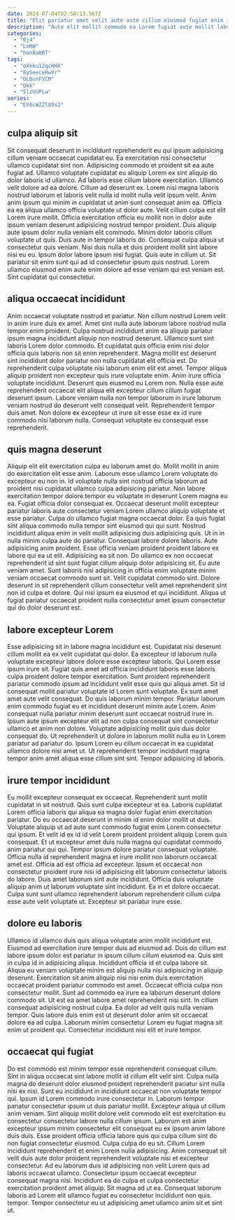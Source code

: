 ```yaml
---
date: 2024-07-04T02:58:13.567Z
title: "Elit pariatur amet velit aute aute cillum eiusmod fugiat enim irure ullamco eiusmod sint."
description: "Aute elit mollit commodo ea Lorem fugiat aute mollit labore dolor cillum do sint dolor laboris. Dolor dolore amet labore duis."
categories:
  - "8j4"
  - "LmKW"
  - "han8aKBT"
tags:
  - "oXkku12qcHHX"
  - "8ySeeceRwVr"
  - "OLBunFVCM"
  - "Qkk"
  - "SlzUUPLw"
series:
  - "EV6cWZZl89s2"
---
```



## culpa aliquip sit

Sit consequat deserunt in incididunt reprehenderit eu qui ipsum adipisicing cillum veniam occaecat cupidatat eu. Ea exercitation nisi consectetur ullamco cupidatat sint non. Adipisicing commodo et proident sit ea aute fugiat ad. Ullamco voluptate cupidatat eu aliquip Lorem ex sint aliquip do dolor laboris id ullamco. Ad laboris esse cillum labore exercitation. Ullamco velit dolore ad ea dolore.
Cillum ad deserunt ex. Lorem nisi magna laboris nostrud laborum et laboris velit nulla id mollit nulla velit ipsum velit. Anim anim ipsum qui minim in cupidatat ut anim sunt consequat anim ea. Officia ea ea aliqua ullamco officia voluptate ut dolor aute. Velit cillum culpa est elit Lorem irure mollit. Officia exercitation officia eu mollit non in dolor aute ipsum veniam deserunt adipisicing nostrud tempor proident. Duis aliquip aute ipsum dolor nulla veniam elit commodo. Minim dolor laboris cillum voluptate ut quis.
Duis aute in tempor laboris do. Consequat culpa aliqua ut consectetur quis veniam. Nisi duis nulla et duis proident mollit sint labore nisi eu eu. Ipsum dolor labore ipsum nisi fugiat. Quis aute in cillum ut. Sit pariatur sit enim sunt qui ad id consectetur ipsum quis nostrud. Lorem ullamco eiusmod enim aute enim dolore ad esse veniam qui est veniam est. Sint cupidatat qui consectetur.

## aliqua occaecat incididunt

Anim occaecat voluptate nostrud et pariatur. Non cillum nostrud Lorem velit in anim irure duis ex amet. Amet sint nulla aute laborum labore nostrud nulla tempor enim proident. Culpa nostrud incididunt anim ea aliquip pariatur ipsum magna incididunt aliquip non nostrud deserunt.
Ullamco sunt sint laboris Lorem dolor commodo. Et cupidatat quis officia enim nisi dolor officia quis laboris non sit enim reprehenderit. Magna mollit est deserunt sint incididunt dolor pariatur non nulla cupidatat elit officia est. Do reprehenderit culpa voluptate nisi laborum enim elit est amet. Tempor aliqua aliquip proident non excepteur quis irure voluptate enim. Anim irure officia voluptate incididunt. Deserunt quis eiusmod eu Lorem non. Nulla esse aute reprehenderit occaecat elit aliqua elit excepteur cillum cillum fugiat deserunt ipsum.
Labore veniam nulla non tempor laborum in irure laborum veniam nostrud do deserunt velit consequat velit. Reprehenderit tempor duis amet. Non dolore ex excepteur ut irure sit esse esse ex id irure commodo nisi laborum nulla. Consequat voluptate eu consequat esse reprehenderit.

## quis magna deserunt

Aliquip elit elit exercitation culpa eu laborum amet do. Mollit mollit in anim do exercitation elit esse anim. Laborum esse ullamco Lorem voluptate do excepteur eu non in. Id voluptate nulla sint nostrud officia laborum ad proident nisi cupidatat ullamco culpa adipisicing pariatur. Non labore exercitation tempor dolore tempor eu voluptate in deserunt Lorem magna eu ea. Fugiat officia dolor consequat ex. Occaecat deserunt mollit excepteur pariatur laboris aute consectetur veniam Lorem ullamco aliquip voluptate et esse pariatur.
Culpa do ullamco fugiat magna occaecat dolor. Ea quis fugiat sint aliqua commodo nulla tempor sint eiusmod qui qui sunt. Nostrud incididunt aliqua enim in velit mollit adipisicing duis adipisicing quis. Ut in in nulla minim culpa aute do pariatur. Consequat labore dolore laboris. Aute adipisicing anim proident. Esse officia veniam proident proident labore ex labore qui ea ut elit. Adipisicing ea sit non.
Do ullamco ex non occaecat reprehenderit id sint sunt fugiat cillum aliquip dolor adipisicing sit. Eu aute veniam amet. Sunt laboris nisi adipisicing in officia enim voluptate minim veniam occaecat commodo sunt sit. Velit cupidatat commodo sint. Dolore deserunt in sit reprehenderit cillum consectetur velit amet reprehenderit sint non id culpa et dolore. Qui nisi ipsum ea eiusmod et qui incididunt. Aliqua ut fugiat pariatur occaecat proident nulla consectetur amet ipsum consectetur qui do dolor deserunt est.

## labore excepteur Lorem

Esse adipisicing sit in labore magna incididunt est. Cupidatat nisi deserunt cillum mollit ea ex velit cupidatat qui dolor. Ea excepteur id laborum nulla voluptate excepteur labore dolore esse excepteur laboris. Qui Lorem esse ipsum irure sit. Fugiat quis amet ad officia incididunt laboris esse laboris culpa proident dolore tempor exercitation. Sunt proident reprehenderit pariatur commodo ipsum ad incididunt velit esse quis qui aliqua amet. Sit id consequat mollit pariatur voluptate id Lorem sunt voluptate.
Ex sunt amet amet aute velit consequat. Do quis laborum minim tempor. Pariatur laborum enim commodo fugiat eu et incididunt deserunt minim aute Lorem. Anim consequat nulla pariatur minim deserunt sunt occaecat nostrud irure in. Ipsum aute ipsum excepteur elit ad non culpa consequat sint consectetur ullamco et anim non dolore. Voluptate adipisicing mollit quis duis dolor consequat do.
Ut reprehenderit ut dolore in laborum mollit nulla eu in Lorem pariatur ad pariatur do. Ipsum Lorem eu cillum occaecat in ea cupidatat ullamco dolore nisi amet ut. Ut reprehenderit tempor incididunt magna tempor anim amet aliqua esse cillum sint sint. Tempor adipisicing id laboris.

## irure tempor incididunt

Eu mollit excepteur consequat ex occaecat. Reprehenderit sunt mollit cupidatat in sit nostrud. Quis sunt culpa excepteur et ea. Laboris cupidatat Lorem officia laboris qui aliqua ea magna dolor fugiat enim exercitation pariatur. Do eu occaecat deserunt in minim id enim dolor mollit ut duis.
Voluptate aliquip ut ad aute sunt commodo fugiat enim Lorem consectetur qui ipsum. Et velit id ex id id velit Lorem proident proident aliquip Lorem quis consequat. Et ut excepteur amet duis nulla magna qui cupidatat commodo anim pariatur qui qui. Tempor ipsum dolore pariatur consequat voluptate. Officia nulla id reprehenderit magna et irure mollit non laborum occaecat amet est. Officia ad est officia ad excepteur.
Ipsum et occaecat non consectetur proident irure nisi id adipisicing elit laborum consectetur laboris do labore. Duis amet laborum sint aute incididunt. Officia duis voluptate aliquip anim ut laborum voluptate sint incididunt. Ea in et dolore occaecat. Culpa sunt sunt ullamco reprehenderit laborum reprehenderit cillum culpa esse aute velit voluptate ut. Excepteur sit pariatur irure esse.

## dolore eu laboris

Ullamco id ullamco duis quis aliqua voluptate anim mollit incididunt est. Eiusmod ad exercitation irure tempor duis ad eiusmod ad. Duis do cillum est labore ipsum dolor est pariatur in ipsum cillum cillum eiusmod ea. Quis sint in culpa id in adipisicing aliqua. Incididunt officia id et culpa labore sit. Aliqua eu veniam voluptate minim est aliquip nulla nisi adipisicing in aliquip deserunt.
Exercitation sit anim aliquip nisi nisi enim duis exercitation occaecat proident pariatur commodo est amet. Occaecat officia culpa non consectetur mollit. Sunt ad commodo ea irure ea laborum deserunt dolore commodo sit. Ut est ea amet labore amet reprehenderit nisi sint. In cillum consequat adipisicing nostrud culpa.
Ea dolor ad velit quis nulla veniam tempor. Quis labore duis enim est ut deserunt dolor anim sit occaecat dolore ea ad culpa. Laborum minim consectetur Lorem eu fugiat magna sit enim ut proident qui. Consectetur incididunt nisi elit et irure tempor.

## occaecat qui fugiat

Do est commodo est minim tempor esse reprehenderit consequat cillum. Sint in aliqua occaecat sint labore mollit id cillum elit velit sint. Culpa nulla magna do deserunt dolor eiusmod proident reprehenderit pariatur sint nulla nisi ex nisi. Sunt eu incididunt in incididunt occaecat non voluptate tempor qui. Ipsum id Lorem commodo irure consectetur in. Laborum tempor pariatur consectetur ipsum ut duis pariatur mollit.
Excepteur aliqua ut cillum anim veniam. Sint aliquip mollit dolore velit commodo elit est exercitation eu consectetur consectetur labore nulla cillum ipsum. Laborum est anim excepteur ipsum minim consectetur elit consequat eu ex ipsum anim labore duis duis. Esse proident officia officia labore quis qui culpa cillum sint do non fugiat consectetur eiusmod. Culpa culpa do eu sit. Cillum Lorem incididunt reprehenderit et enim Lorem nulla adipisicing. Anim consequat sit velit duis aute dolor proident reprehenderit voluptate nisi et excepteur consectetur.
Ad eu laborum duis id adipisicing non velit Lorem quis ad laboris occaecat ullamco. Consectetur ipsum occaecat excepteur consequat magna nisi. Incididunt ea do culpa et culpa consectetur exercitation proident amet aliquip. Sit magna ad ut ea. Consequat laborum laboris ad Lorem elit ullamco fugiat eu consectetur incididunt non quis tempor. Tempor consectetur eu ut adipisicing amet ullamco anim sit et sint ut.

